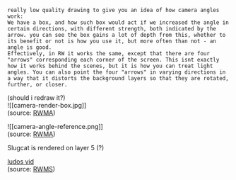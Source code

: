 ```  
really low quality drawing to give you an idea of how camera angles work:  
We have a box, and how such box would act if we increased the angle in certain directions, with different strength, both indicated by the arrow. you can see the box gains a lot of depth from this, whether to its benefit or not is how you use it, but more often than not - an angle is good.  
Effectively, in RW it works the same, except that there are four "arrows" corresponding each corner of the screen. This isnt exactly how it works behind the scenes, but it is how you can treat light angles. You can also point the four "arrows" in varying directions in a way that it distorts the background layers so that they are rotated, further, or closer.  
```  
(should i redraw it?)  
![[camera-render-box.jpg]]  
(source: [RWMA](https://discord.com/channels/1083481230839922688/1083483045329375393/1241503171218505788))

  
![[camera-angle-reference.png]]  
(source: [RWMA](https://discord.com/channels/1083481230839922688/1083483045329375393/1130183898882654238))

Slugcat is rendered on layer 5 (?)

[ludos vid](https://nqywadcmwusjqlrg.public.blob.vercel-storage.com/notes/files/lediting/camera-preview/cangle-isMoekmlhm5dUB0SeVwblBAUi9coiM.mp4)  
(source: [RWMS](https://discord.com/channels/1237826015829557400/1238172527323516983/1290810379986927740))